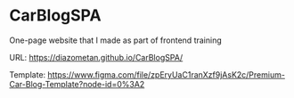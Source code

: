 # CarBlogSPA
One-page website that I made as part of frontend training

URL: https://diazometan.github.io/CarBlogSPA/

Template: https://www.figma.com/file/zpEryUaC1ranXzf9jAsK2c/Premium-Car-Blog-Template?node-id=0%3A2
